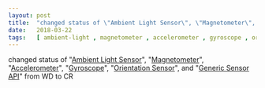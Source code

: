 ```yaml
---
layout: post
title:  "changed status of \"Ambient Light Sensor\", \"Magnetometer\", \"Accelerometer\", \"Gyroscope\", \"Orientation Sensor\", and \"Generic Sensor API\" from WD to CR"
date:   2018-03-22
tags:   [ ambient-light , magnetometer , accelerometer , gyroscope , orientation-sensor , generic-sensor ]
---
```


changed status of "[Ambient Light Sensor](/spec/ambient-light)", "[Magnetometer](/spec/magnetometer)", "[Accelerometer](/spec/accelerometer)", "[Gyroscope](/spec/gyroscope)", "[Orientation Sensor](/spec/orientation-sensor)", and "[Generic Sensor API](/spec/generic-sensor)" from WD to CR

